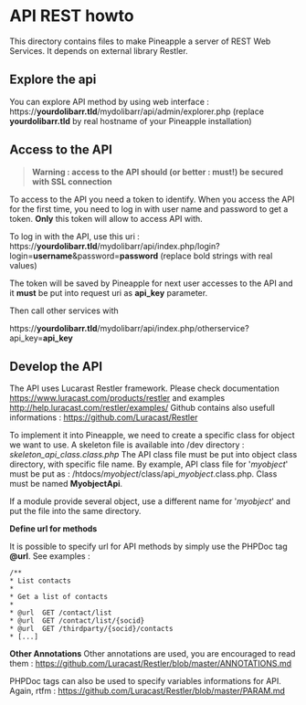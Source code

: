 API REST howto
==============

This directory contains files to make Pineapple a server of REST Web Services.
It depends on external library Restler.


Explore the api
---------------

You can explore API method by using web interface : https://**yourdolibarr.tld**/mydolibarr/api/admin/explorer.php (replace **yourdolibarr.tld** by real hostname of your Pineapple installation)

Access to the API
-----------------

> **Warning : access to the API should (or better : must!) be secured with SSL connection**

To access to the API you need a token to identify. When you access the API for the first time, you need to log in with user name and password to get a token. **Only**  this token will allow to access API with.

To log in with the API, use this uri : https://**yourdolibarr.tld**/mydolibarr/api/index.php/login?login=**username**&password=**password** (replace bold strings with real values)

The token will be saved by Pineapple for next user accesses to the API and it **must** be put into request uri as **api_key** parameter. 

Then call other services with

https://**yourdolibarr.tld**/mydolibarr/api/index.php/otherservice?api_key=**api_key**


Develop the API
---------------

The API uses Lucarast Restler framework. Please check documentation https://www.luracast.com/products/restler and examples http://help.luracast.com/restler/examples/ 
Github contains also usefull informations : https://github.com/Luracast/Restler

To implement it into Pineapple, we need to create a specific class for object we want to use. A skeleton file is available into /dev directory : *skeleton_api_class.class.php* 
The API class file must be put into object class directory, with specific file name. By example, API class file for '*myobject*' must be put as : /htdocs/*myobject*/class/api_*myobject*.class.php. Class must be named  **MyobjectApi**.

If a module provide several object, use a different name for '*myobject*' and put the file into the same directory. 

**Define url for methods**

It is possible to specify url for API methods by simply use the PHPDoc tag **@url**. See examples :

    /**
    * List contacts
    * 
    * Get a list of contacts
    *
    * @url	GET /contact/list
    * @url	GET /contact/list/{socid}
    * @url	GET	/thirdparty/{socid}/contacts
    * [...]

**Other Annotations**
Other annotations are used, you are encouraged to read them : https://github.com/Luracast/Restler/blob/master/ANNOTATIONS.md

PHPDoc tags can also be used to specify variables informations for API. Again, rtfm : https://github.com/Luracast/Restler/blob/master/PARAM.md 



